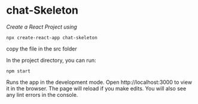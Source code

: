# chat-Skeleton

*Create a React Project using*

    npx create-react-app chat-skeleton

copy the file in the src folder

In the project directory, you can run:

    npm start

Runs the app in the development mode.
Open http://localhost:3000 to view it in the browser.
The page will reload if you make edits.
You will also see any lint errors in the console.
